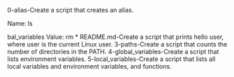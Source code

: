 0-alias-Create a script that creates an alias.



Name: ls

bal_variables
Value: rm *
README.md-Create a script that prints hello user, where user is the current Linux user.
3-paths-Create a script that counts the number of directories in the PATH.
4-global_variables-Create a script that lists environment variables.
5-local_variables-Create a script that lists all local variables and environment variables, and functions.
